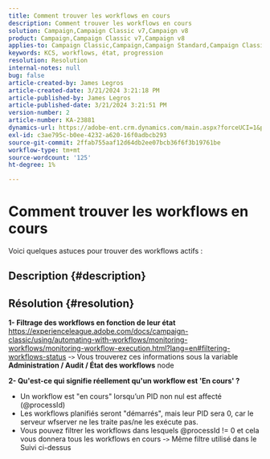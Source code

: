 ```yaml
---
title: Comment trouver les workflows en cours
description: Comment trouver les workflows en cours
solution: Campaign,Campaign Classic v7,Campaign v8
product: Campaign,Campaign Classic v7,Campaign v8
applies-to: Campaign Classic,Campaign,Campaign Standard,Campaign Classic v7,Campaign v8
keywords: KCS, workflows, état, progression
resolution: Resolution
internal-notes: null
bug: false
article-created-by: James Legros
article-created-date: 3/21/2024 3:21:18 PM
article-published-by: James Legros
article-published-date: 3/21/2024 3:21:51 PM
version-number: 2
article-number: KA-23881
dynamics-url: https://adobe-ent.crm.dynamics.com/main.aspx?forceUCI=1&pagetype=entityrecord&etn=knowledgearticle&id=1b39a7a7-96e7-ee11-904d-6045bd006704
exl-id: c3ae795c-b0ee-4232-a620-16f0adbcb293
source-git-commit: 2ffab755aaf12d64db2ee07bcb36f6f3b19761be
workflow-type: tm+mt
source-wordcount: '125'
ht-degree: 1%

---
```


# Comment trouver les workflows en cours




Voici quelques astuces pour trouver des workflows actifs :

## Description {#description}





## Résolution {#resolution}


<b>1- Filtrage des workflows en fonction de leur état</b>
https://experienceleague.adobe.com/docs/campaign-classic/using/automating-with-workflows/monitoring-workflows/monitoring-workflow-execution.html?lang=en#filtering-workflows-status -`>`  Vous trouverez ces informations sous la variable <b>Administration / Audit / État des workflows</b> node

<b>2- Qu&#39;est-ce qui signifie réellement qu&#39;un workflow est &#39;En cours&#39; ?</b>
- Un workflow est &quot;en cours&quot; lorsqu’un PID non nul est affecté (@processId)
- Les workflows planifiés seront &quot;démarrés&quot;, mais leur PID sera 0, car le serveur wfserver ne les traite pas/ne les exécute pas.
- Vous pouvez filtrer les workflows dans lesquels @processId != 0 et cela vous donnera tous les workflows en cours -`>`  Même filtre utilisé dans le Suivi ci-dessus

